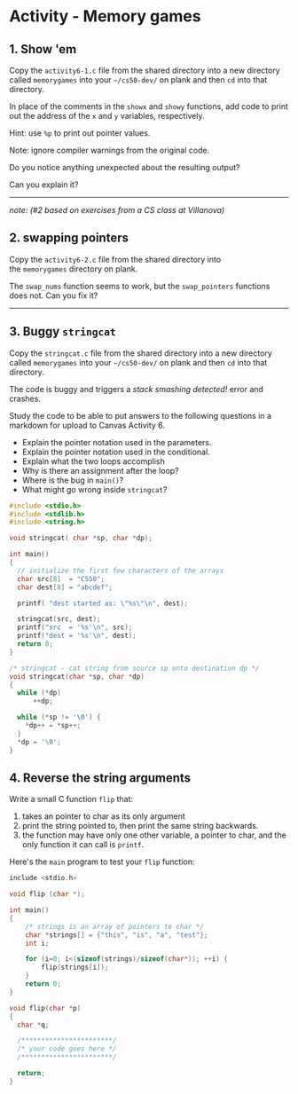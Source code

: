 # Activity - Memory games

## 1. Show 'em

Copy the `activity6-1.c` file from the shared directory into a new 
directory called `memorygames` into your `~/cs50-dev/` on plank 
and then `cd` into that directory.

In place of the comments in the `showx` and `showy` functions, 
add code to print out the address of the `x` and `y` variables, 
respectively. 

Hint: use `%p` to print out pointer values.

Note: ignore compiler warnings from the original code.

Do you notice anything unexpected about the resulting output?

Can you explain it?

---

_note: (#2 based on exercises from a CS class at Villanova)_

## 2. swapping pointers

Copy the `activity6-2.c` file from the shared directory into  
the `memorygames` directory on plank.

The `swap_nums` function seems to work, but the `swap_pointers` 
functions does not. Can you fix it?

---

## 3. Buggy `stringcat`
Copy the `stringcat.c` file from the shared directory into a new directory called `memorygames` into your `~/cs50-dev/` on plank and then `cd` into that directory.

The code is buggy and triggers a *stack smashing detected!* error and crashes.

Study the code to be able to put answers to the following questions in a markdown for upload to Canvas Activity 6. 

* Explain the pointer notation used in the parameters.
* Explain the pointer notation used in the conditional.
* Explain what the two loops accomplish
* Why is there an assignment after the loop?
* Where is the bug in `main()`?
* What might go wrong inside `stringcat`?

```c
#include <stdio.h>
#include <stdlib.h>
#include <string.h>

void stringcat( char *sp, char *dp);

int main()
{
  // initialize the first few characters of the arrays
  char src[8]  = "CS50";
  char dest[8] = "abcdef";

  printf( "dest started as: \"%s\"\n", dest);

  stringcat(src, dest);
  printf("src  = '%s'\n", src);
  printf("dest = '%s'\n", dest);
  return 0;
}

/* stringcat - cat string from source sp onto destination dp */
void stringcat(char *sp, char *dp)
{
  while (*dp)
	  ++dp;

  while (*sp != '\0') {
    *dp++ = *sp++;
  }
  *dp = '\0';
}
```

<!--
For those who have already read/watched the [knowledge unit about gdb](../gdb/index.html), you can use `gdb` to inspect the state of the process when it crashed:

```bash
$ ulimit -c unlimited
$ mygcc stringcat.c -o stringcat
$ ./stringcat
dest started as: "abcdef"
src  = 'CS50'
dest = 'abcdefCS50'
*** stack smashing detected ***: terminated
Aborted (core dumped)
$ # find your UID's most recent coredump file
and save it in an shell variable
$ export coredump=$(ls -t /var/lib/apport/coredump/*$UID* | head -1)
$ echo $coredump
/var/lib/apport/coredump/core._thayerfs_home_d29265d_cs50-dev_tmp_aa.180338.158d32c0-568a-41f4-87c5-b9e0f11465d2.4081512.220718009
$ gdb stringcat $coredump
...
Reading symbols from stringcat...
[New LWP 4113919]
[Thread debugging using libthread_db enabled]
Using host libthread_db library "/lib/x86_64-linux-gnu/libthread_db.so.1".
Core was generated by `./stringcat`.
Program terminated with signal SIGABRT, Aborted.
...
(gdb) 

```
-->

## 4. Reverse the string arguments

Write a small C function `flip` that:

1. takes an pointer to char as its only argument
2. print the string pointed to, then print the same string backwards.
3. the function may have only one other variable, a pointer 
to char, and the only function it can call is `printf`.

Here's the `main` program to test your `flip` function:

```c
include <stdio.h>

void flip (char *);

int main()
{
    /* strings is an array of pointers to char */
    char *strings[] = {"this", "is", "a", "test"};
    int i;

    for (i=0; i<(sizeof(strings)/sizeof(char*)); ++i) {
        flip(strings[i]);
    }
    return 0;
}

void flip(char *p)
{
  char *q;

  /***********************/
  /* your code goes here */
  /***********************/

  return;
}

```

